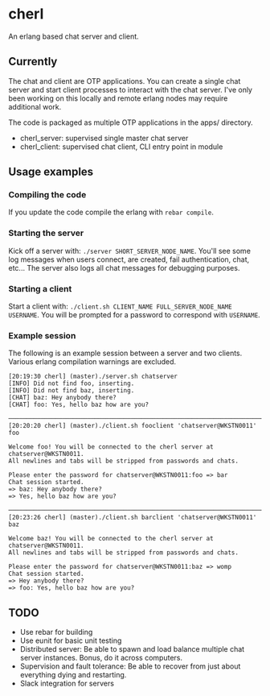 # cherl
An erlang based chat server and client. 

## Currently
The chat and client are OTP applications. You can create a single chat server
and start client processes to interact with the chat server. I've only been
working on this locally and remote erlang nodes may require additional work.

The code is packaged as multiple OTP applications in the apps/ directory.
  - cherl_server: supervised single master chat server
  - cherl_client: supervised chat client, CLI entry point in module

## Usage examples

### Compiling the code

If you update the code compile the erlang with `rebar compile`.

### Starting the server

Kick off a server with: `./server SHORT_SERVER_NODE_NAME`. You'll see some log
messages when users connect, are created, fail authentication, chat, etc... The
server also logs all chat messages for debugging purposes.

### Starting a client

Start a client with: `./client.sh CLIENT_NAME FULL_SERVER_NODE_NAME USERNAME`.
You will be prompted for a password to correspond with `USERNAME`.

### Example session

The following is an example session between a server and two clients. Various
erlang compilation warnings are excluded.

```
[20:19:30 cherl] (master)./server.sh chatserver
[INFO] Did not find foo, inserting.
[INFO] Did not find baz, inserting.
[CHAT] baz: Hey anybody there?
[CHAT] foo: Yes, hello baz how are you?

───────────────────────────────────────────────────────────────────────────────
[20:20:20 cherl] (master)./client.sh fooclient 'chatserver@WKSTN0011' foo

Welcome foo! You will be connected to the cherl server at chatserver@WKSTN0011.
All newlines and tabs will be stripped from passwords and chats.

Please enter the password for chatserver@WKSTN0011:foo => bar
Chat session started.
=> baz: Hey anybody there?
=> Yes, hello baz how are you?

───────────────────────────────────────────────────────────────────────────────
[20:23:26 cherl] (master)./client.sh barclient 'chatserver@WKSTN0011' baz

Welcome baz! You will be connected to the cherl server at chatserver@WKSTN0011.
All newlines and tabs will be stripped from passwords and chats.

Please enter the password for chatserver@WKSTN0011:baz => womp
Chat session started.
=> Hey anybody there?
=> foo: Yes, hello baz how are you?
```

## TODO
  - Use rebar for building
  - Use eunit for basic unit testing
  - Distributed server: Be able to spawn and load balance multiple chat server
    instances. Bonus, do it across computers.
  - Supervision and fault tolerance: Be able to recover from just about
    everything dying and restarting.
  - Slack integration for servers

